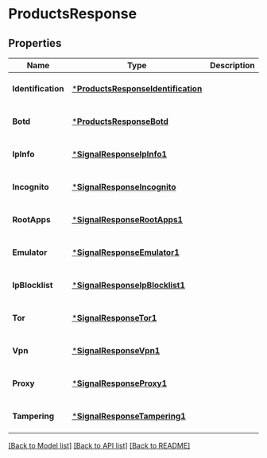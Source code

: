 # ProductsResponse

## Properties
Name | Type | Description | Notes
------------ | ------------- | ------------- | -------------
**Identification** | [***ProductsResponseIdentification**](ProductsResponseIdentification.md) |  | [optional] [default to null]
**Botd** | [***ProductsResponseBotd**](ProductsResponseBotd.md) |  | [optional] [default to null]
**IpInfo** | [***SignalResponseIpInfo1**](SignalResponseIpInfo_1.md) |  | [optional] [default to null]
**Incognito** | [***SignalResponseIncognito**](SignalResponseIncognito.md) |  | [optional] [default to null]
**RootApps** | [***SignalResponseRootApps1**](SignalResponseRootApps_1.md) |  | [optional] [default to null]
**Emulator** | [***SignalResponseEmulator1**](SignalResponseEmulator_1.md) |  | [optional] [default to null]
**IpBlocklist** | [***SignalResponseIpBlocklist1**](SignalResponseIpBlocklist_1.md) |  | [optional] [default to null]
**Tor** | [***SignalResponseTor1**](SignalResponseTor_1.md) |  | [optional] [default to null]
**Vpn** | [***SignalResponseVpn1**](SignalResponseVpn_1.md) |  | [optional] [default to null]
**Proxy** | [***SignalResponseProxy1**](SignalResponseProxy_1.md) |  | [optional] [default to null]
**Tampering** | [***SignalResponseTampering1**](SignalResponseTampering_1.md) |  | [optional] [default to null]

[[Back to Model list]](../README.md#documentation-for-models) [[Back to API list]](../README.md#documentation-for-api-endpoints) [[Back to README]](../README.md)


